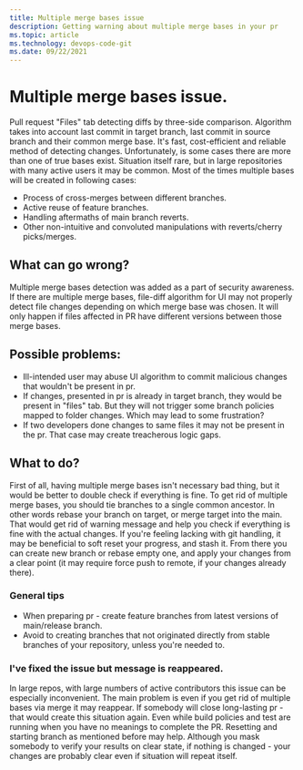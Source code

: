 ```yaml
---
title: Multiple merge bases issue
description: Getting warning about multiple merge bases in your pr
ms.topic: article
ms.technology: devops-code-git
ms.date: 09/22/2021
---
```

# Multiple merge bases issue.
Pull request "Files" tab detecting diffs by three-side comparison. Algorithm takes into account last commit in target branch, last commit in source branch and their common merge base. It's fast, cost-efficient and reliable method of detecting changes. Unfortunately, is some cases there are more than one of true bases exist. Situation itself rare, but in large repositories with many active users it may be common.
Most of the times multiple bases will be created in following cases:
- Process of cross-merges between different branches.
- Active reuse of feature branches.
- Handling aftermaths of main branch reverts.
- Other non-intuitive and convoluted manipulations with reverts/cherry picks/merges.

## What can go wrong?
Multiple merge bases detection was added as a part of security awareness. If there are multiple merge bases, file-diff algorithm for UI may not properly detect file changes depending on which merge base was chosen. It will only happen if files affected in PR have different versions between those merge bases. 

## Possible problems:
- Ill-intended user may abuse UI algorithm to commit malicious changes that wouldn't be present in pr.
- If changes, presented in pr is already in target branch, they would be present in "files" tab. But they will not trigger some branch policies mapped to folder changes. Which may lead to some frustration?
- If two developers done changes to same files it may not be present in the pr. That case may create treacherous logic gaps.

## What to do?
First of all, having multiple merge bases isn't necessary bad thing, but it would be better to double check if everything is fine.
To get rid of multiple merge bases, you should tie branches to a single common ancestor. In other words rebase your branch on target, or merge target into the main. That would get rid of warning message and help you check if everything is fine with the actual changes. If you're feeling lacking with git handling, it may be beneficial to soft reset your progress, and stash it. From there you can create new branch or rebase empty one, and apply your changes from a clear point (it may require force push to remote, if your changes already there). 

### General tips
- When preparing pr - create feature branches from latest versions of main/release branch. 
- Avoid to creating branches that not originated directly from stable branches of your repository, unless you're needed to.

### I've fixed the issue but message is reappeared.
In large repos, with large numbers of active contributors this issue can be especially inconvenient. The main problem is even if you get rid of multiple bases via merge it may reappear. If somebody will close long-lasting pr - that would create this situation again. Even while build policies and test are running when you have no meanings to complete the PR. Resetting and starting branch as mentioned before may help. Although you mask somebody to verify your results on clear state, if nothing is changed - your changes are probably clear even if situation will repeat itself.
